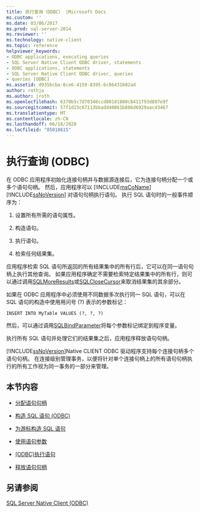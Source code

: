 ```yaml
---
title: 执行查询（ODBC） |Microsoft Docs
ms.custom: ''
ms.date: 03/06/2017
ms.prod: sql-server-2014
ms.reviewer: ''
ms.technology: native-client
ms.topic: reference
helpviewer_keywords:
- ODBC applications, executing queries
- SQL Server Native Client ODBC driver, statements
- ODBC applications, statements
- SQL Server Native Client ODBC driver, queries
- queries [ODBC]
ms.assetid: d935bcba-8ce6-4159-8395-6c86431602ad
author: rothja
ms.author: jroth
ms.openlocfilehash: 6370b5c7d70346ccd801d1800c8411f93d897e9f
ms.sourcegitcommit: 57f1d15c67113bbadd40861b886d6929aacd3467
ms.translationtype: MT
ms.contentlocale: zh-CN
ms.lasthandoff: 06/18/2020
ms.locfileid: "85018615"
---
```

# <a name="executing-queries-odbc"></a>执行查询 (ODBC)
  在 ODBC 应用程序初始化连接句柄并与数据源连接后，它为连接句柄分配一个或多个语句句柄。 然后，应用程序可以 [!INCLUDE[msCoName](../../includes/msconame-md.md)] [!INCLUDE[ssNoVersion](../../includes/ssnoversion-md.md)] 对语句句柄执行语句。 执行 SQL 语句时的一般事件顺序为：  
  
1.  设置所有所需的语句属性。  
  
2.  构造语句。  
  
3.  执行语句。  
  
4.  检索任何结果集。  
  
 应用程序检索 SQL 语句所返回的所有结果集中的所有行后，它可以在同一语句句柄上执行其他查询。 如果应用程序确定不需要检索特定结果集中的所有行，则可以通过调用[SQLMoreResults](../native-client-odbc-api/sqlmoreresults.md)或[SQLCloseCursor](../native-client-odbc-api/sqlclosecursor.md)来取消结果集的其余部分。  
  
 如果在 ODBC 应用程序中必须使用不同数据多次执行同一 SQL 语句，可以在 SQL 语句的构造中使用用问号 (?) 表示的参数标记：  
  
```  
INSERT INTO MyTable VALUES (?, ?, ?)  
```  
  
 然后，可以通过调用[SQLBindParameter](../native-client-odbc-api/sqlbindparameter.md)将每个参数标记绑定到程序变量。  
  
 执行所有 SQL 语句并处理它们的结果集之后，应用程序释放语句句柄。  
  
 [!INCLUDE[ssNoVersion](../../includes/ssnoversion-md.md)]Native CLIENT ODBC 驱动程序支持每个连接句柄多个语句句柄。 在连接级别管理事务，以便将针对单个连接句柄上的所有语句句柄执行的所有工作视为同一事务的一部分来管理。  
  
## <a name="in-this-section"></a>本节内容  
  
-   [分配语句句柄](allocating-a-statement-handle.md)  
  
-   [构造 SQL 语句 &#40;ODBC&#41;](constructing-an-sql-statement-odbc.md)  
  
-   [为游标构造 SQL 语句](constructing-sql-statements-for-cursors.md)  
  
-   [使用语句参数](using-statement-parameters.md)  
  
-   [&#40;ODBC&#41;执行语句](executing-statements/executing-statements-odbc.md)  
  
-   [释放语句句柄](freeing-a-statement-handle.md)  
  
## <a name="see-also"></a>另请参阅  
 [SQL Server Native Client (ODBC)](../native-client/odbc/sql-server-native-client-odbc.md)  
  
  
